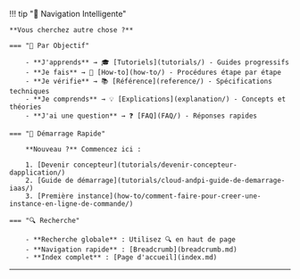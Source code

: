 <!-- Widget de Navigation Intelligente -->

!!! tip "🧭 Navigation Intelligente"
    
    **Vous cherchez autre chose ?**
    
    === "🎯 Par Objectif"
        
        - **J'apprends** → 🎓 [Tutoriels](tutorials/) - Guides progressifs
        - **Je fais** → 🔧 [How-to](how-to/) - Procédures étape par étape  
        - **Je vérifie** → 📚 [Référence](reference/) - Spécifications techniques
        - **Je comprends** → 💡 [Explications](explanation/) - Concepts et théories
        - **J'ai une question** → ❓ [FAQ](FAQ/) - Réponses rapides
    
    === "🚀 Démarrage Rapide"
        
        **Nouveau ?** Commencez ici :
        
        1. [Devenir concepteur](tutorials/devenir-concepteur-dapplication/)
        2. [Guide de démarrage](tutorials/cloud-andpi-guide-de-demarrage-iaas/)
        3. [Première instance](how-to/comment-faire-pour-creer-une-instance-en-ligne-de-commande/)
    
    === "🔍 Recherche"
        
        - **Recherche globale** : Utilisez 🔍 en haut de page
        - **Navigation rapide** : [Breadcrumb](breadcrumb.md)
        - **Index complet** : [Page d'accueil](index.md)

---
